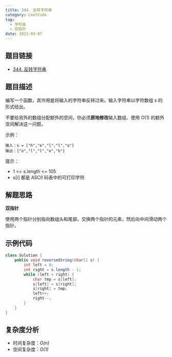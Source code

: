 ```yaml
---
title: 344. 反转字符串
category: LeetCode
tag:
  - 字符串
  - 双指针
date: 2023-04-07
---
```


## 题目链接

- [344. 反转字符串](https://leetcode.cn/problems/reverse-string/)

## 题目描述 <Badge text="简单" type="tip"/>

编写一个函数，其作用是将输入的字符串反转过来。输入字符串以字符数组 s 的形式给出。

不要给另外的数组分配额外的空间，你必须**原地修改**输入数组、使用 O(1) 的额外空间解决这一问题。

示例：
```
输入：s = ["h","e","l","l","o"]
输出：["o","l","l","e","h"]
```

提示：

- 1 <= s.length <= 105
- s[i] 都是 ASCII 码表中的可打印字符

## 解题思路

**双指针**

使用两个指针分别指向数组头和尾部，交换两个指针的元素，然后向中间滑动两个指针。

## 示例代码

```java
class Solution {
    public void reverseString(char[] s) {
        int left = 0;
        int right = s.length - 1;
        while (left < right) {
            char tmp = s[left];
            s[left] = s[right];
            s[right] = tmp;
            left++;
            right--;
        }
    }
}
```


## 复杂度分析

- 时间复杂度：*O(n)*
- 空间复杂度：*O(1)*

